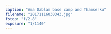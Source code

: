 ```yaml
---
caption: "Ama Dablam base camp and Thamserku"
filename: "20171116030343.jpg"
fstop: "f/2.8"
exposure: "1/1140"
---
```

